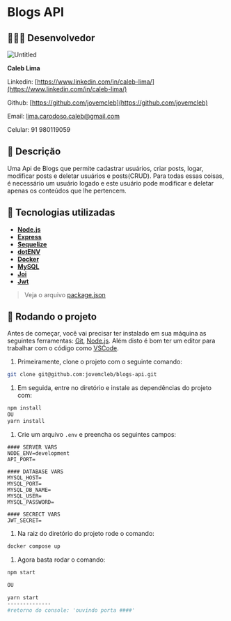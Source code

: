 # Blogs API

## 👨🏽‍💻 Desenvolvedor

![Untitled](Blogs%20API%20616c339e9b18419a9990f7d1575065a0/Untitled.png)

**Caleb Lima**

Linkedin: [https://www.linkedin.com/in/caleb-lima/](https://www.linkedin.com/in/caleb-lima/)

Github: [https://github.com/jovemcleb](https://github.com/jovemcleb)

Email: lima.carodoso.caleb@gmail.com

Celular: 91 980119059

## ****📝**** Descrição

Uma Api de Blogs que permite cadastrar usuários, criar posts, logar, modificar posts e deletar usuários e posts(CRUD). Para todas essas coisas, é necessário um usuário logado e este usuário pode modificar e deletar apenas os conteúdos que lhe pertencem.

## ****🔧 Tecnologias utilizadas****

- **[Node.js](https://nodejs.org/en/)**
- **[Express](https://expressjs.com/)**
- **[Sequelize](https://sequelize.org/)**
- **[dotENV](https://github.com/motdotla/dotenv)**
- **[Docker](https://www.docker.com/)**
- **[MySQL](https://www.mysql.com/)**
- **[Joi](https://github.com/hapijs/joi)**
- **[Jwt](https://jwt.io/)**

> Veja o arquivo [package.json](https://github.com/jovemcleb/blogs-api/blob/main/package.json)
> 

## ****🚀 Rodando o projeto****

Antes de começar, você vai precisar ter instalado em sua máquina as seguintes ferramentas: [Git](https://git-scm.com/), [Node.js](https://nodejs.org/en/). Além disto é bom ter um editor para trabalhar com o código como [VSCode](https://code.visualstudio.com/).

1. Primeiramente, clone o projeto com o seguinte comando:

```bash
git clone git@github.com:jovemcleb/blogs-api.git
```

1. Em seguida, entre no diretório e instale as dependências do projeto com:

```bash
npm install 
OU
yarn install
```

1. Crie um arquivo `.env` e preencha os seguintes campos:

```docker
#### SERVER VARS
NODE_ENV=development
API_PORT=

#### DATABASE VARS
MYSQL_HOST=
MYSQL_PORT=
MYSQL_DB_NAME=
MYSQL_USER=
MYSQL_PASSWORD=

#### SECRECT VARS
JWT_SECRET=
```

1. Na raiz do diretório do projeto rode o comando: 

```bash
docker compose up

```

1. Agora basta rodar o comando:

```bash
npm start

OU

yarn start
--------------
#retorno do console: 'ouvindo porta ####'
```